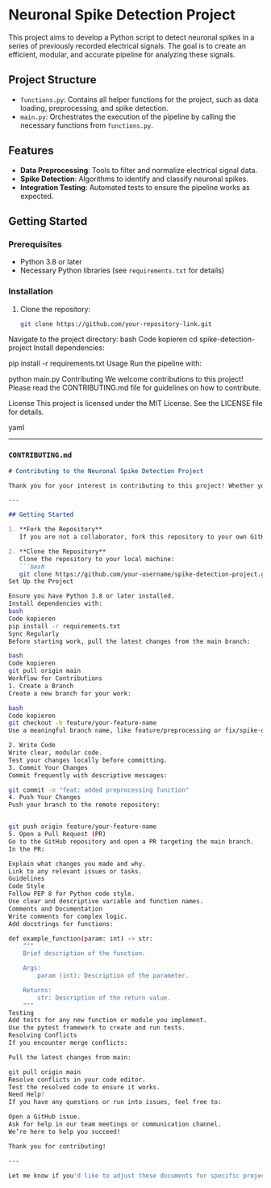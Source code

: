 # Neuronal Spike Detection Project

This project aims to develop a Python script to detect neuronal spikes in a series of previously recorded electrical signals. The goal is to create an efficient, modular, and accurate pipeline for analyzing these signals.

## Project Structure

- `functions.py`: Contains all helper functions for the project, such as data loading, preprocessing, and spike detection.
- `main.py`: Orchestrates the execution of the pipeline by calling the necessary functions from `functions.py`.

## Features

- **Data Preprocessing**: Tools to filter and normalize electrical signal data.
- **Spike Detection**: Algorithms to identify and classify neuronal spikes.
- **Integration Testing**: Automated tests to ensure the pipeline works as expected.

## Getting Started

### Prerequisites
- Python 3.8 or later
- Necessary Python libraries (see `requirements.txt` for details)

### Installation
1. Clone the repository:
   ```bash
   git clone https://github.com/your-repository-link.git
Navigate to the project directory:
bash
Code kopieren
cd spike-detection-project
Install dependencies:

pip install -r requirements.txt
Usage
Run the pipeline with:


python main.py
Contributing
We welcome contributions to this project! Please read the CONTRIBUTING.md file for guidelines on how to contribute.

License
This project is licensed under the MIT License. See the LICENSE file for details.

yaml

---

### **`CONTRIBUTING.md`**
```markdown
# Contributing to the Neuronal Spike Detection Project

Thank you for your interest in contributing to this project! Whether you're new to coding or experienced, we value your input and efforts. Here’s a simple guide to help you contribute effectively.

---

## Getting Started

1. **Fork the Repository**  
   If you are not a collaborator, fork this repository to your own GitHub account.

2. **Clone the Repository**  
   Clone the repository to your local machine:
   ```bash
   git clone https://github.com/your-username/spike-detection-project.git
Set Up the Project

Ensure you have Python 3.8 or later installed.
Install dependencies with:
bash
Code kopieren
pip install -r requirements.txt
Sync Regularly
Before starting work, pull the latest changes from the main branch:

bash
Code kopieren
git pull origin main
Workflow for Contributions
1. Create a Branch
Create a new branch for your work:

bash
Code kopieren
git checkout -b feature/your-feature-name
Use a meaningful branch name, like feature/preprocessing or fix/spike-detection.

2. Write Code
Write clear, modular code.
Test your changes locally before committing.
3. Commit Your Changes
Commit frequently with descriptive messages:

git commit -m "feat: added preprocessing function"
4. Push Your Changes
Push your branch to the remote repository:


git push origin feature/your-feature-name
5. Open a Pull Request (PR)
Go to the GitHub repository and open a PR targeting the main branch.
In the PR:

Explain what changes you made and why.
Link to any relevant issues or tasks.
Guidelines
Code Style
Follow PEP 8 for Python code style.
Use clear and descriptive variable and function names.
Comments and Documentation
Write comments for complex logic.
Add docstrings for functions:

def example_function(param: int) -> str:
    """
    Brief description of the function.

    Args:
        param (int): Description of the parameter.

    Returns:
        str: Description of the return value.
    """
Testing
Add tests for any new function or module you implement.
Use the pytest framework to create and run tests.
Resolving Conflicts
If you encounter merge conflicts:

Pull the latest changes from main:

git pull origin main
Resolve conflicts in your code editor.
Test the resolved code to ensure it works.
Need Help?
If you have any questions or run into issues, feel free to:

Open a GitHub issue.
Ask for help in our team meetings or communication channel.
We’re here to help you succeed!

Thank you for contributing!

---

Let me know if you'd like to adjust these documents for specific project details, like dataset handling, library dependencies, or custom guidelines.
